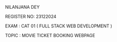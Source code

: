 NILANJANA DEY

REGISTER NO: 23122024

EXAM : CAT 01 ( FULL STACK WEB DEVELOPMENT )

TOPIC : MOVIE TICKET BOOKING WEBPAGE
